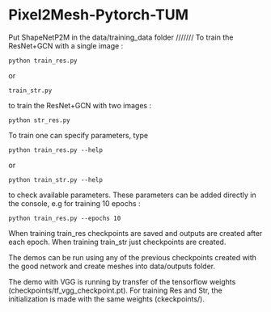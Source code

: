 # Pixel2Mesh-Pytorch-TUM

Put ShapeNetP2M in the data/training_data folder
///////
To train the ResNet+GCN with a single image :
```
python train_res.py
```
or
```
train_str.py
```
to train the ResNet+GCN with two images :

```
python str_res.py
```
To train one can specify parameters, type
```
python train_res.py --help
```
or
```
python train_str.py --help
```
to check available parameters. These parameters can be added directly in the console, e.g for training 10 epochs :
```
python train_res.py --epochs 10
```
When training train_res checkpoints are saved and outputs are created after each epoch. When training train_str just checkpoints are created.

The demos can be run using any of the previous checkpoints created with the good network and create meshes into data/outputs folder.

The demo with VGG is running by transfer of the tensorflow weights (checkpoints/tf_vgg_checkpoint.pt). For training Res and Str, the initialization is made with the same weights (ckeckpoints/).

